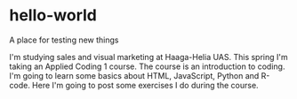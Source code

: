 # hello-world
A place for testing new things

I'm studying sales and visual marketing at Haaga-Helia UAS.
This spring I'm taking an Applied Coding 1 course. The course is an introduction to coding. 
I'm going to learn some basics about HTML, JavaScript, Python and R-code. 
Here I'm going to post some exercises I do during the course.
